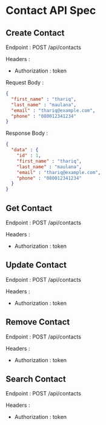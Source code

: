 # Contact API Spec

## Create Contact

Endpoint : POST /api/contacts

Headers :
- Authorization : token

Request Body : 

```json
{
  "first_name" : "thariq",
  "last_name" : "maulana",
  "email" : "thariq@example.com",
  "phone" : "080012341234"
}
```

Response Body :

```json
{
  "data" : {
    "id" : 1,
    "first_name" : "thariq",
    "last_name" : "maulana",
    "email" : "thariq@example.com",
    "phone" : "080012341234"
  }
}
```

## Get Contact

Endpoint : POST /api/contacts

Headers :
- Authorization : token

## Update Contact

Endpoint : POST /api/contacts

Headers :
- Authorization : token

## Remove Contact

Endpoint : POST /api/contacts

Headers :
- Authorization : token

## Search Contact

Endpoint : POST /api/contacts

Headers :
- Authorization : token